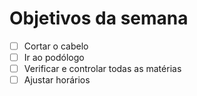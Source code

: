 # Objetivos da semana

- [ ] Cortar o cabelo
- [ ] Ir ao podólogo
- [ ] Verificar e controlar todas as matérias
- [ ] Ajustar horários